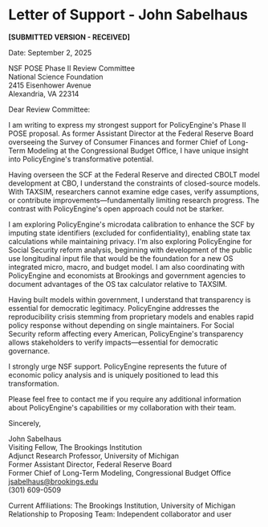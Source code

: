 # Letter of Support - John Sabelhaus

**[SUBMITTED VERSION - RECEIVED]**

Date: September 2, 2025

NSF POSE Phase II Review Committee  
National Science Foundation  
2415 Eisenhower Avenue  
Alexandria, VA 22314

Dear Review Committee:

I am writing to express my strongest support for PolicyEngine's Phase II POSE proposal. As former Assistant Director at the Federal Reserve Board overseeing the Survey of Consumer Finances and former Chief of Long-Term Modeling at the Congressional Budget Office, I have unique insight into PolicyEngine's transformative potential.

Having overseen the SCF at the Federal Reserve and directed CBOLT model development at CBO, I understand the constraints of closed-source models. With TAXSIM, researchers cannot examine edge cases, verify assumptions, or contribute improvements—fundamentally limiting research progress. The contrast with PolicyEngine's open approach could not be starker.

I am exploring PolicyEngine's microdata calibration to enhance the SCF by imputing state identifiers (excluded for confidentiality), enabling state tax calculations while maintaining privacy. I'm also exploring PolicyEngine for Social Security reform analysis, beginning with development of the public use longitudinal input file that would be the foundation for a new OS integrated micro, macro, and budget model. I am also coordinating with PolicyEngine and economists at Brookings and government agencies to document advantages of the OS tax calculator relative to TAXSIM.

Having built models within government, I understand that transparency is essential for democratic legitimacy. PolicyEngine addresses the reproducibility crisis stemming from proprietary models and enables rapid policy response without depending on single maintainers. For Social Security reform affecting every American, PolicyEngine's transparency allows stakeholders to verify impacts—essential for democratic governance.

I strongly urge NSF support. PolicyEngine represents the future of economic policy analysis and is uniquely positioned to lead this transformation.

Please feel free to contact me if you require any additional information about PolicyEngine's capabilities or my collaboration with their team.

Sincerely,

John Sabelhaus  
Visiting Fellow, The Brookings Institution  
Adjunct Research Professor, University of Michigan  
Former Assistant Director, Federal Reserve Board  
Former Chief of Long-Term Modeling, Congressional Budget Office  
jsabelhaus@brookings.edu  
(301) 609-0509

Current Affiliations: The Brookings Institution, University of Michigan  
Relationship to Proposing Team: Independent collaborator and user